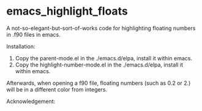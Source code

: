 # emacs_highlight_floats
A not-so-elegant-but-sort-of-works code for highlighting floating numbers in .f90 files in emacs.

Installation:

1. Copy the parent-mode.el in the ./emacs.d/elpa, install it within emacs.
2. Copy the highlight-number-mode.el in the ./emacs.d/elpa, install it within emacs.

Afterwards, when opening a f90 file, floating numbers (such as 0.2 or 2.) will be in a different color from integers.

Acknowledgement: 

